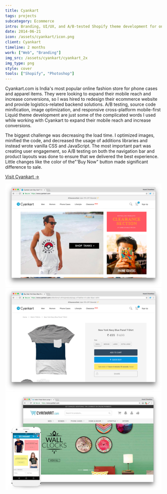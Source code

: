 ```yaml
---
title: Cyankart
tags: projects
subcategory: Ecommerce
intro: Branding, UI/UX, and A/B-tested Shopify theme development for one of India's most popular online fashion stores.
date: 2014-06-21
icon: /assets/cyankart/icon.png
client: Cyankart
timeline: 2 months
work: ["Web", "Branding"]
img_src: /assets/cyankart/cyankart_2x
img_type: png
style: cover
tools: ["Shopify", "Photoshop"]
---
```


Cyankart.com is India's most popular online fashion store for phone cases and apparel items. They were looking to expand their mobile reach and increase conversions, so I was hired to redesign their ecommerce website and provide logistics-related backend solutions. A/B testing, source code minification, image optimization, and responsive cross-platform mobile-first Liquid theme development are just some of the complicated words I used while working with Cyankart to expand their mobile reach and increase conversions.

The biggest challenge was decreasing the load time. I optimized images, minified the code, and decreased the usage of additions libraries and instead wrote vanilla CSS and JavaScript. The most important part was creating user engagement, so A/B testing on both the navigation bar and product layouts was done to ensure that we delivered the best experience. Little changes like the color of the"'Buy Now" button made significant difference to sale.

[Visit Cyankart &rarr;](https://www.cyankart.com)

<div class="two-images">
  <div><img alt="" src="/assets/cyankart/1.png"></div>
  <div><img alt="" src="/assets/cyankart/2.png"></div>
</div>
<div class="image scale"><img alt="" src="/assets/cyankart/a.png"></div>
